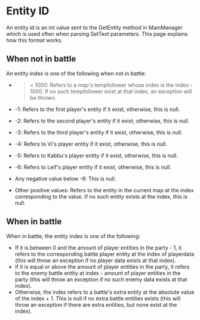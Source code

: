 # Entity ID

An entity id is an int value sent to the GetEntity method in MainManager which is used often when parsing SetText parameters. This page explains how this format works.

## When not in battle

An entity index is one of the following when not in battle:

* 
   > 
   > = 1000: Refers to a map's tempfollower whose index is the index - 1000. If no such tempfollower exist at that index, an exception will be thrown.

* -1: Refers to the first player's entity if it exist, otherwise, this is null.
* -2: Refers to the second player's entity if it exist, otherwise,  this is null.
* -3: Refers to the third player's entity if it exist, otherwise,  this is null.
* -4: Refers to Vi's player entity if it exist, otherwise,  this is null.
* -5: Refers to Kabbu's player entity if it exist, otherwise,  this is null.
* -6: Refers to Leif's player entity if it exist, otherwise,  this is null.
* Any negative value below -6: This is null.
* Other positive values: Refers to the entity in the current map at the index corresponding to the value. If no such entity exists at the index, this is null.

## When in battle

When in battle, the entity index is one of the following:

* If it is between 0 and the amount of player entities in the party - 1, it refers to the corresponding battle player entity at the index of playerdata (this will throw an exception if no player data exists at that index).
* If it is equal or above the amount of player entities in the party, it refers to the enemy battle entity at index - amount of player entities in the party (this will throw an exception if no such enemy data exists at that index).
* Otherwise, the index refers to a battle's extra entity at the absolute value of the index + 1. This is null if no extra battle entities exists (this will throw an exception if there are extra entities, but none exist at the index).
